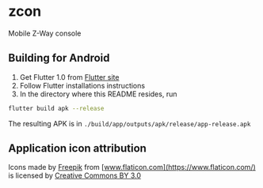 # zcon

Mobile Z-Way console

## Building for Android

1. Get Flutter 1.0 from [Flutter site](https://flutter.io)
2. Follow Flutter installations instructions
2. In the directory where this README resides, run

```bash
flutter build apk --release
```
The resulting APK is in `./build/app/outputs/apk/release/app-release.apk`

## Application icon attribution

Icons made by [Freepik](https://www.freepik.com/) from [www.flaticon.com](https://www.flaticon.com/) 
is licensed by [Creative Commons BY 3.0](http://creativecommons.org/licenses/by/3.0/)